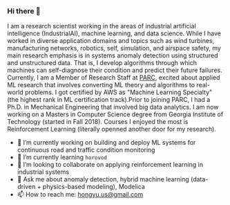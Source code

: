 ### Hi there 👋
I am a research scientist working in the areas of industrial artificial intelligence (IndustrialAI), machine learning, and data science. While I have worked in diverse application domains and topics such as wind turbines, manufacturing networks, robotics, self, simulation, and airspace safety, my main research emphasis is in systems anomaly detection using structured and unstructured data. That is, I develop algorithms through which machines can self-diagnose their condition and predict their future failures.
Currently, I am a Member of Research Staff at [PARC](www.parc.com), excited about applied ML research that involves converting ML theory and algorithms to real-world problems. I got certified by AWS as "Machine Learning Specialty" (the highest rank in ML certification track).Prior to joining PARC, I had a Ph.D. in Mechanical Engineering that involved big data analytics.  I am now working on a Masters in Computer Science degree from Georgia Institute of Technology (started in Fall 2018). Courses I enjoyed the most is Reinforcement Learning (literally openned another door for my research).


- 🔭 I’m currently working on building and deploy ML systems for continuous road and traffic condition monitoring
- 🌱 I’m currently learning `horovod`
- 👯 I’m looking to collaborate on applying reinforcement learning in industrial systems
- 💬 Ask me about anomaly detection, hybrid machine learning (data-driven + physics-based modeling), Modelica
- 📫 How to reach me: hongyu.us@gmail.com
<!--
**byhyu/byhyu** is a ✨ _special_ ✨ repository because its `README.md` (this file) appears on your GitHub profile.

Here are some ideas to get you started:

- 🔭 I’m currently working on ...
- 🌱 I’m currently learning ...
- 👯 I’m looking to collaborate on ...
- 🤔 I’m looking for help with ...
- 💬 Ask me about ...
- 📫 How to reach me: ...
- 😄 Pronouns: ...
- ⚡ Fun fact: ...
-->
